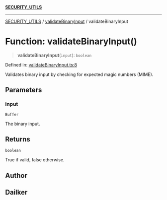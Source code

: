 [**SECURITY_UTILS**](../../README.md)

***

[SECURITY_UTILS](../../README.md) / [validateBinaryInput](../README.md) / validateBinaryInput

# Function: validateBinaryInput()

> **validateBinaryInput**(`input`): `boolean`

Defined in: [validateBinaryInput.ts:8](https://github.com/dailker/everyutil-js/blob/b3e269da55b7d96c15eb37e98c5c4f6b94f05f6f/src/security/validateBinaryInput.ts#L8)

Validates binary input by checking for expected magic numbers (MIME).

## Parameters

### input

`Buffer`

The binary input.

## Returns

`boolean`

True if valid, false otherwise.

## Author

## Dailker
